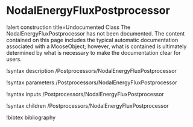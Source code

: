 <!-- MOOSE Documentation Stub: Remove this when content is added. -->

# NodalEnergyFluxPostprocessor

!alert construction title=Undocumented Class
The NodalEnergyFluxPostprocessor has not been documented. The content contained on this page includes the
typical automatic documentation associated with a MooseObject; however, what is contained is
ultimately determined by what is necessary to make the documentation clear for users.

!syntax description /Postprocessors/NodalEnergyFluxPostprocessor

!syntax parameters /Postprocessors/NodalEnergyFluxPostprocessor

!syntax inputs /Postprocessors/NodalEnergyFluxPostprocessor

!syntax children /Postprocessors/NodalEnergyFluxPostprocessor

!bibtex bibliography

